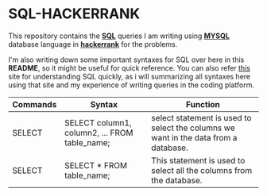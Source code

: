 # SQL-HACKERRANK
This repository contains the [**SQL**](https://en.wikipedia.org/wiki/MySQL) queries I am writing using [**MYSQL**](https://www.w3schools.com/sql/sql_intro.asp) database language in  [**hackerrank**](https://www.hackerrank.com/domains/sql) for the problems.

I'm also writing down some important syntaxes for SQL over here in this **README**, so it might be useful for quick reference.
You can also refer [this](https://www.w3schools.com/sql) site for understanding SQL quickly, as i will summarizing all syntaxes here using that site and my experience of writing queries in the coding platform.

**Commands** | **Syntax** | **Function**
------------ | ------------- | --------------------
 SELECT| SELECT column1, column2, ... FROM table_name; | select statement is used to select the columns we want in the data from a database.
 SELECT| SELECT * FROM table_name; | This statement is used to select all the columns from the database.
